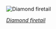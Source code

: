 
![Diamond firetail](https://upload.wikimedia.org/wikipedia/commons/thumb/2/2c/Stagonopleura_guttata_2_-_Glen_Alice.jpg/600px-Stagonopleura_guttata_2_-_Glen_Alice.jpg)

*[Diamond firetail](https://wikipedia.org/wiki/File:Stagonopleura_guttata_2_-_Glen_Alice.jpg)*
